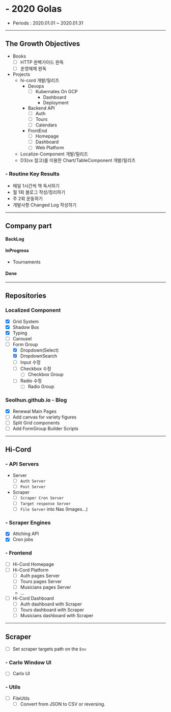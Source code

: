 # - 2020 Golas

- Periods : 2020.01.01 ~ 2020.01.31

---

## The Growth Objectives

- Books
  - [ ] HTTP 완벽가이드 완독
  - [ ] 운영체제 완독
- Projects
  - hi-cord 개발/릴리즈
    - Devops
      - [ ] Kubernates On GCP
        - Dashboard
        - Deployment
    - Backend API
      - [ ] Auth
      - [ ] Tours
      - [ ] Calendars
    - FrontEnd
      - [ ] Homepage
      - [ ] Dashboard
      - [ ] Web Platform
  - Localize-Component 개발/릴리즈
  - D3(vx 참고)를 이용한 Chart/TableComponent 개발/릴리즈

### - Routine Key Results

- 매일 1시간씩 책 독서하기
- 월 1회 블로그 작성/정리하기
- 주 2회 운동하기
- 개발사항 Changed Log 작성하기

---

## Company part

#### BackLog

#### InProgress
- Tournaments

#### Done

---

## Repositories

### Localized Component

- [x] Grid System
- [x] Shadow Box
- [x] Typing
- [ ] Carousel
- [ ] Form Group
  - [x] Dropdown(Select)
  - [x] DropdownSearch
  - [ ] Input 수정
  - [ ] Checkbox 수정
    - [ ] Checkbox Group
  - [ ] Radio 수정
    - [ ] Radio Group

### Seolhun.github.io - Blog

- [x] Renewal Main Pages
- [ ] Add canvas for variety figures
- [ ] Split Grid components
- [ ] Add FormGroup Builder Scripts

---

## Hi-Cord

### - API Servers

- Server
  - [ ] `Auth Server`
  - [ ] `Post Server`
- Scraper
  - [ ] `Scraper Cron Server`
  - [ ] `Target response Server`
  - [ ] `File Server` into Nas (Images...)

### - Scraper Engines

- [x] Attching API
- [x] Cron jobs

### - Frontend

- [ ] Hi-Cord Homepage
- [ ] Hi-Cord Platform
  - [ ] Auth pages Server
  - [ ] Tours pages Server
  - [ ] Musicians pages Server
  - ...
- [ ] Hi-Cord Dashboard
  - [ ] Auth dashboard with Scraper
  - [ ] Tours dashboard with Scraper
  - [ ] Musicians dashboard with Scraper

---

## Scraper
- [ ] Set scraper targets path on the `Env`

### - Carlo Window UI
- [ ] Carlo UI

### - Utils

- [ ] FileUtils
  - [ ] Convert from JSON to CSV or reversing.
